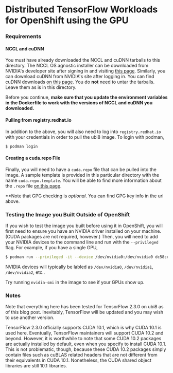 # Distributed TensorFlow Workloads for OpenShift using the GPU

### Requirements

#### NCCL and cuDNN

You must have already downloaded the NCCL and cuDNN tarballs to this directory. The NCCL OS agnostic installer can be downloaded from NVIDIA's developer site after signing in and visiting [this page](https://developer.nvidia.com/nccl). Similarly, you can download cuDNN from NVIDIA's site after logging in. You can find cuDNN downloads [on this page](https://developer.nvidia.com/cudnn). You do **not** need to untar the tarballs. Leave them as is in this directory.

Before you continue, **make sure that you update the environment variables in the Dockerfile to work with the versions of NCCL and cuDNN you downloaded.**

#### Pulling from registry.redhat.io 

In addition to the above, you will also need to log into `registry.redhat.io` with your credentials in order to pull the ubi8 image. To login with podman,

```bash
$ podman login
```

#### Creating a cuda.repo File

Finally, you will need to have a `cuda.repo` file that can be pulled into the image. A sample template is provided in this particular directory with the name `cuda.repo.template`. You will be able to find more information about the `.repo` file [on this page](https://developer.nvidia.com/cuda-downloads?target_os=Linux&target_arch=x86_64&target_distro=RHEL&target_version=8&target_type=rpmnetwork).

\*\*Note that GPG checking is *optional*. You can find GPG key info in the url above.

### Testing the Image you Built Outside of OpenShift

If you wish to test the image you built before using it in OpenShift, you will first need to ensure you have an NVIDIA driver installed on your machine. (CUDA packages are not required, however.) Then, you will need to add your NVIDIA devices to the command line and run with the `--privileged` flag. For example, if you have a single GPU,

```bash
$ podman run --privileged -it --device /dev/nvidia0:/dev/nvidia0 dc58ce12ff9dad /bin/bash
```

NVIDIA devices will typically be labled as `/dev/nvidia0`, `/dev/nvidia1`, `/dev/nvidia2`, etc..

Try running `nvidia-smi` in the image to see if your GPUs show up.

### Notes

Note that everything here has been tested for TensorFlow 2.3.0 on ubi8 as of this blog post. Inevitably, TensorFlow will be updated and you may wish to use another version.

TensorFlow 2.3.0 officially supports CUDA 10.1, which is why CUDA 10.1 is used here. Eventually, TensorFlow maintainers will support CUDA 10.2 and beyond. However, it is worthwhile to note that some CUDA 10.2 packages are actually installed by default, even when you specify to install CUDA 10.1. This is not problematic, though, because these CUDA 10.2 packages simply contain files such as cuBLAS related headers that are not different from their equivalents in CUDA 10.1. Nonetheless, the CUDA shared object libraries are still 10.1 libraries.
